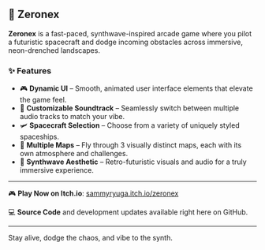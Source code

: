 ## 🚀 Zeronex

**Zeronex** is a fast-paced, synthwave-inspired arcade game where you pilot a futuristic spacecraft and dodge incoming obstacles across immersive, neon-drenched landscapes.

### ✨ Features

- 🎮 **Dynamic UI** – Smooth, animated user interface elements that elevate the game feel.
- 🎵 **Customizable Soundtrack** – Seamlessly switch between multiple audio tracks to match your vibe.
- 🛩️ **Spacecraft Selection** – Choose from a variety of uniquely styled spaceships.
- 🌌 **Multiple Maps** – Fly through 3 visually distinct maps, each with its own atmosphere and challenges.
- 🌈 **Synthwave Aesthetic** – Retro-futuristic visuals and audio for a truly immersive experience.

---

🎮 **Play Now on Itch.io**: [sammyryuga.itch.io/zeronex](https://sammyryuga.itch.io/zeronex)

💻 **Source Code** and development updates available right here on GitHub.

---

Stay alive, dodge the chaos, and vibe to the synth.

